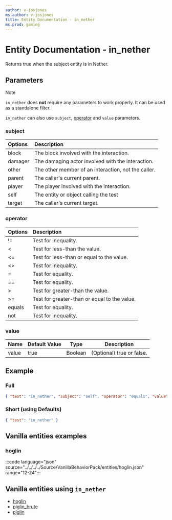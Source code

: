 ```yaml
---
author: v-josjones
ms.author: v-josjones
title: Entity Documentation - in_nether
ms.prod: gaming
---
```


# Entity Documentation - in_nether

Returns true when the subject entity is in Nether.

## Parameters

> [!Note]
> `in_nether` does **not** require any parameters to work properly. It can be used as a standalone filter.
>
> `in_nether` can also use `subject`, [operator](../Definitions/NestedTables/operator.md) and `value` parameters.

### subject

| Options| Description |
|:-----------|:-----------|
| block| The block involved with the interaction. |
| damager| The damaging actor involved with the interaction. |
| other| The other member of an interaction, not the caller. |
| parent| The caller's current parent. |
| player| The player involved with the interaction. |
| self| The entity or object calling the test |
| target| The caller's current target. |

### operator

| Options| Description |
|:-----------|:-----------|
| !=| Test for inequality. |
| <| Test for less-than the value. |
| <=| Test for less-than or equal to the value. |
| <>| Test for inequality. |
| =| Test for equality. |
| ==| Test for equality. |
| >| Test for greater-than the value. |
| >=| Test for greater-than or equal to the value. |
| equals| Test for equality. |
| not| Test for inequality. |

### value

|Name |Default Value  |Type  |Description  |
|---------|---------|---------|---------|
|value |true |Boolean |(Optional) true or false. |

## Example

### Full

```json
{ "test": "in_nether", "subject": "self", "operator": "equals", "value": true }
```

### Short (using Defaults)

```json
{ "test": "in_nether" }
```

## Vanilla entities examples

### hoglin

:::code language="json" source="../../../../Source/VanillaBehaviorPack/entities/hoglin.json" range="12-24":::

## Vanilla entities using `in_nether`

- [hoglin](../../../../Source/VanillaBehaviorPack_Snippets/entities/hoglin.md)
- [piglin_brute](../../../../Source/VanillaBehaviorPack_Snippets/entities/piglin_brute.md)
- [piglin](../../../../Source/VanillaBehaviorPack_Snippets/entities/piglin.md)
